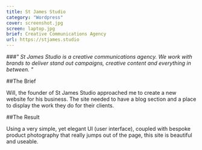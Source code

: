 ```yaml
---
title: St James Studio
category: "Wordpress"
cover: screenshot.jpg
screen: laptop.jpg
brief: Creative Communications Agency
url: https://stjames.studio
---
```

###*" St James Studio is a creative communications agency. We work with brands to deliver stand out campaigns, creative content and everything in between. "*


##The Brief

Will, the founder of St James Studio approached me to create a new website for his business.  The 
site needed to have a blog section and a place to display the work they do for their clients. 


##The Result

Using a very simple, yet elegant UI (user interface), coupled with bespoke product photography that really jumps out of the page, this site is beautiful and useable.